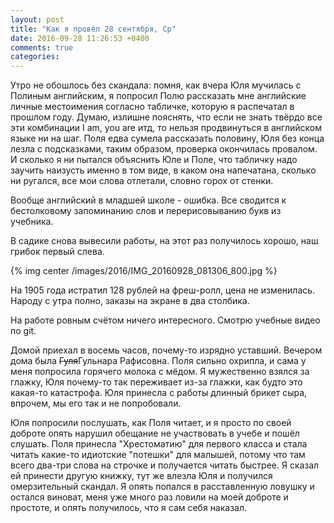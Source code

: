 ```yaml
---
layout: post
title: "Как я провёл 28 сентября, Ср"
date: 2016-09-28 11:26:53 +0400
comments: true
categories: 
---
```

Утро не обошлось без скандала: помня, как вчера Юля мучилась с Полиным английским, я попросил Полю рассказать мне английские личные местоимения согласно табличке, которую я распечатал в прошлом году. Думаю, излишне пояснять, что если не знать твёрдо все эти комбинации I am, you are итд, то нельзя продвинуться в английском языке ни на шаг. Поля едва сумела рассказать половину, Юля без конца лезла с подсказками, таким образом, проверка окончилась провалом. И сколько я ни пытался объяснить Юле и Поле, что табличку надо заучить наизусть именно в том виде, в каком она напечатана, сколько ни ругался, все мои слова отлетали, словно горох от стенки.

Вообще английский в младшей школе - ошибка. Все сводится к бестолковому запоминанию слов и перерисовыванию букв из учебника.

В садике снова вывесили работы, на этот раз получилось хорошо, наш грибок первый слева.

{% img center /images/2016/IMG_20160928_081306_800.jpg %}

На 1905 года истратил 128 рублей на фреш-ролл, цена не изменилась. Народу с утра полно, заказы на экране в два столбика.

На работе ровным счётом ничего интересного. Смотрю учебные видео по git.

Домой приехал в восемь часов, почему-то изрядно уставший. Вечером дома была ~~Гуля~~Гульнара Рафисовна. Поля сильно охрипла, и сама у меня попросила горячего молока с мёдом. Я мужественно взялся за глажку, Юля почему-то так переживает из-за глажки, как будто это какая-то катастрофа. Юля принесла с работы длинный брикет сыра, впрочем, мы его так и не попробовали.

Юля попросили послушать, как Поля читает, и я просто по своей доброте опять нарушил обещание не участвовать в учебе и пошёл слушать. Поля принесла "Хрестоматию" для первого класса и стала читать какие-то идиотские "потешки" для малышей, потому что там всего два-три слова на строчке и получается читать быстрее. Я сказал ей принести другую книжку, тут же влезла Юля и получился омерзительный скандал. Я опять попался в расставленную ловушку и остался виноват, меня уже много раз ловили на моей доброте и простоте, и опять получилось, что я сам себя наказал.
